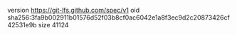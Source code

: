 version https://git-lfs.github.com/spec/v1
oid sha256:3fa9b002911b01576d52f03b8cf0ac6042e1a8f3ec9d2c20873426cf42531e9b
size 41124
